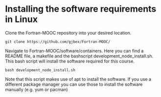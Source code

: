 # Installing the software requirements in Linux

Clone the Fortran-MOOC repository into your desired location.

`git clone https://github.com/gjbex/Fortran-MOOC/`

Navigate to Fortran-MOOC/software/containers. Here you can find a README file, a makefile and the bashscript development_node_install.sh. This bash script will install the software required for this course.

`bash development_node_install.sh`

Note that this script makes use of apt to install the software. 
If you use a different package manager you can use those to install the software manually (e.g. yum or pacman)
